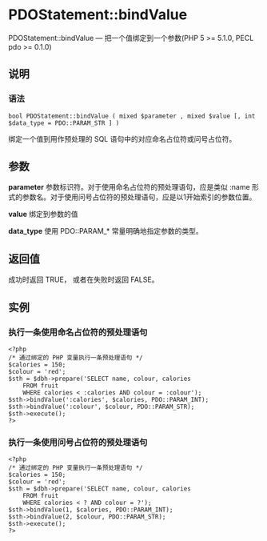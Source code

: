 # PDOStatement::bindValue



PDOStatement::bindValue — 把一个值绑定到一个参数(PHP 5 &gt;= 5.1.0, PECL pdo &gt;= 0.1.0)

## 说明

### 语法

```
bool PDOStatement::bindValue ( mixed $parameter , mixed $value [, int $data_type = PDO::PARAM_STR ] )

```

绑定一个值到用作预处理的 SQL 语句中的对应命名占位符或问号占位符。

## 参数

**parameter**
参数标识符。对于使用命名占位符的预处理语句，应是类似 :name 形式的参数名。对于使用问号占位符的预处理语句，应是以1开始索引的参数位置。

**value**
绑定到参数的值

**data_type**
使用 PDO::PARAM_* 常量明确地指定参数的类型。

## 返回值

成功时返回 TRUE， 或者在失败时返回 FALSE。

## 实例

### 执行一条使用命名占位符的预处理语句

```
<?php
/* 通过绑定的 PHP 变量执行一条预处理语句 */
$calories = 150;
$colour = 'red';
$sth = $dbh->prepare('SELECT name, colour, calories
    FROM fruit
    WHERE calories < :calories AND colour = :colour');
$sth->bindValue(':calories', $calories, PDO::PARAM_INT);
$sth->bindValue(':colour', $colour, PDO::PARAM_STR);
$sth->execute();
?>

```

### 执行一条使用问号占位符的预处理语句

```
<?php
/* 通过绑定的 PHP 变量执行一条预处理语句 */
$calories = 150;
$colour = 'red';
$sth = $dbh->prepare('SELECT name, colour, calories
    FROM fruit
    WHERE calories < ? AND colour = ?');
$sth->bindValue(1, $calories, PDO::PARAM_INT);
$sth->bindValue(2, $colour, PDO::PARAM_STR);
$sth->execute();
?>

```



